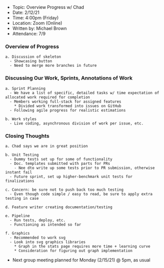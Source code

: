 - Topic: Overview Progress w/ Chad
- Date: 2/12/21
- Time: 4:00pm (Friday)
- Location: Zoom (Online)
- Written by: Michael Brown
- Attendance: 7/9


### Overview of Progress
```
a. Discussion of skeleton
  - Showcasing button
  - Need to merge more branches in future
```

### Discussing Our Work, Sprints, Annotations of Work
```
a. Sprint Planning
  - We have a list of specific, detailed tasks w/ time expectation of allocated work required for completion
  - Members working full-stack for assigned features
    * Divided work transformed into issues on GitHub
  - Following agile progress for realistic estimations

b. Work styles
  - Live coding, asynchronous division of work per issue, etc.
```

### Closing Thoughts
```
a. Chad says we are in great position

b. Unit Testing
  - Dummy tests set up for some of functionality
  - Doc. templates submitted with parts for PRs
    - Nee dto write up some tests prior to PR submission, otherwise instant fail
  - Future sprint, set up higher-benchmark unit tests for finalizations

c. Concern: be sure not to push back too much testing
  - Even though code simple / easy to read, be sure to apply extra testing in case
  
d. Feature writer creating documentation/testing

e. Pipeline
  - Run tests, deploy, etc.
  - Functioning as intended so far
  
f. Graphics
  - Recommended to work svg
  - Look into svg graphics libraries
    * Graph in the stats page requires more time + learning curve
    * Consideration for figuring out graph implementation
```

- Next group meeting planned for Monday (2/15/21) @ 5pm, as usual
